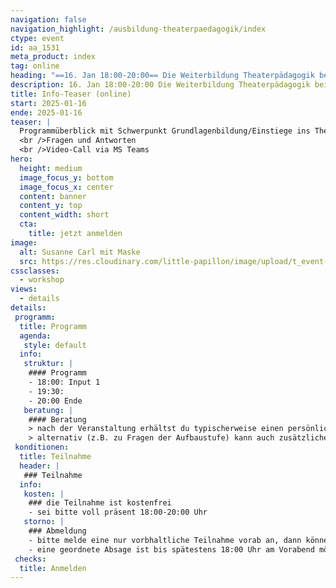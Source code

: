 ```yaml
---
navigation: false
navigation_highlight: /ausbildung-theaterpaedagogik/index
ctype: event
id: aa_1531
meta_product: index
tag: online
heading: "==16. Jan 18:00-20:00== Die Weiterbildung Theaterpädagogik bei DAS Ei **Info-Teaser (online)**"
description: 16. Jan 18:00-20:00 Die Weiterbildung Theaterpädagogik bei DAS Ei
title: Info-Teaser (online)
start: 2025-01-16
ende: 2025-01-16
teaser: |
  Programmüberblick mit Schwerpunkt Grundlagenbildung/Einstiege ins Theaterspiel
  <br />Fragen und Antworten
  <br />Video-Call via MS Teams
hero:
  height: medium
  image_focus_y: bottom
  image_focus_x: center
  content: banner
  content_y: top
  content_width: short
  cta:
    title: jetzt anmelden
image:
  alt: Susanne Carl mit Maske
  src: https://res.cloudinary.com/little-papillon/image/upload/t_event-banner-smart/v1719226155/dasei/susanne_carl_pmeiyy.png
cssclasses:
  - workshop
views:
  - details
details:
 programm:
  title: Programm
  agenda:
   style: default
  info:
   struktur: |
    #### Programm
    - 18:00: Input 1
    - 19:30: 
    - 20:00 Ende
   beratung: |
    #### Beratung
    > nach der Veranstaltung erhältst du typischerweise einen persönlich auf dich zugeschnittenen Verlauf zur Weiterbildung DAS Ei
    > alternativ (z.B. zu Fragen der Aufbaustufe) kann auch zusätzliche Beratung vereinbart werden
 konditionen:
  title: Teilnahme
  header: | 
   ### Teilnahme
  info:
   kosten: |
    ### die Teilnahme ist kostenfrei
    - sei bitte voll präsent 18:00-20:00 Uhr
   storno: |
    ### Abmeldung
    - bitte melde eine nur vorbhaltliche Teilnahme vorab an, dann können wir damit besser umgehen
    - eine geordnete Absage ist bis spätestens 18:00 Uhr am Vorabend möglich
 checks:
  title: Anmelden
---
```


<!-- PUBLISH-FROM-HERE -->
